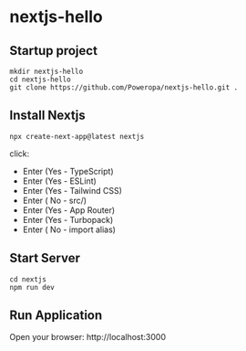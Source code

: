 # nextjs-hello

## Startup project

```
mkdir nextjs-hello
cd nextjs-hello
git clone https://github.com/Poweropa/nextjs-hello.git .

```

## Install Nextjs

```
npx create-next-app@latest nextjs
```

click:

- Enter (Yes - TypeScript)
- Enter (Yes - ESLint)
- Enter (Yes - Tailwind CSS)
- Enter ( No - src/)
- Enter (Yes - App Router)
- Enter (Yes - Turbopack)
- Enter ( No - import alias)

## Start Server

```
cd nextjs
npm run dev
```

## Run Application

Open your browser: http://localhost:3000
